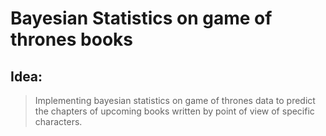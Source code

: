 # Bayesian Statistics on game of thrones books

## Idea:
> Implementing bayesian statistics on game of thrones data to predict the 
> chapters of upcoming books written by point of view of specific characters.
